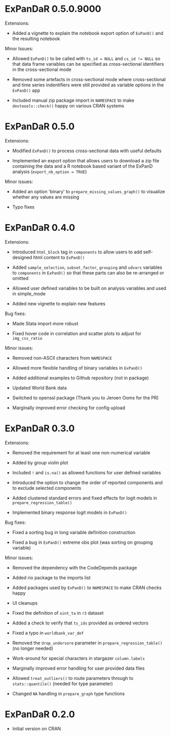 # ExPanDaR 0.5.0.9000

Extensions:

* Added a vignette to explain the notebook export option of `ExPanD()` and the 
resulting notebook


Minor Issues: 

* Allowed `ExPanD()` to be called with `ts_id = NULL` and `cs_id != NULL` so
that data frame variables can be specified as cross-sectional identifiers
in the cross-sectional mode

* Removed some artefacts in cross-sectional mode where cross-sectional and
time series indentifiers were still provided as variable options in the 
`ExPanD()` app

* Included manual zip package import in `NAMESPACE` to make `devtoools::check()` 
happy on various CRAN systems


# ExPanDaR 0.5.0

Extensions:

* Modified `ExPanD()` to process cross-sectional data with useful defaults

* Implemented an export option that allows users to download a 
zip file containing the data and a R notebook based variant of the ExPanD
analysis (`export_nb_option = TRUE`)


Minor issues:

* Added an option 'binary' to `prepare_missing_values_graph()` to visualize 
whether any values are missing

* Typo fixes


# ExPanDaR 0.4.0

Extensions:

* Introduced `html_block` tag in `components` to allow users to add 
self-designed html content to `ExPanD()`

* Added `sample_selection`, `subset_factor`, `grouping` and `udvars` variables 
to `components` in `ExPanD()` so that these parts can also be re-arranged 
or omitted

* Allowed user defined variables to be built on analysis variables and used
in simple_mode

* Added new vignette to explain new features


Bug fixes:

* Made Stata import more robust

* Fixed hover code in correlation and scatter plots to adjust for 
`img_css_ratio`


Minor issues:

* Removed non-ASCII characters from `NAMESPACE`

* Allowed more flexible handling of binary variables in `ExPanD()`

* Added additional examples to Github repository (not in package)

* Updated World Bank data

* Switched to openssl package (Thank you to Jeroen Ooms for the PR)

* Marginally improved error checking for config upload


# ExPanDaR 0.3.0

Extensions:

* Removed the requirement for at least one non-numerical variable

* Added by group violin plot

* Included `!` and `is.na()` as allowed functions for user defined variables

* Introduced the option to change the order of reported components and to 
exclude selected components

* Added clustered standard errors and fixed effects for logit models in 
`prepare_regression_table()`

* Implemented binary response logit models in `ExPanD()`


Bug fixes:

* Fixed a sorting bug in long variable definition construction

* Fixed a bug in `ExPanD()` extreme obs plot (was sorting on grouping variable)


Minor issues:

* Removed the dependency with the CodeDepends package

* Added rio package to the imports list

* Added packages used by `ExPanD()` to `NAMESPACE` to make CRAN checks happy

* UI cleanups

* Fixed the definition of `oint_ta` in `r3` dataset

* Added a check to verify that `ts_ids` provided as ordered vectors 

* Fixed a typo in `worldbank_var_def`

* Removed the `drop_undersore` parameter in `prepare_regression_table()` 
(no longer needed)

* Work-around for special characters in stargazer `column.labels`

* Marginally improved error handling for user provided data files

* Allowed `treat_outliers()` to route parameters through to `stats::quantile()` 
(needed for type parameter)

* Changed `NA` handling in `prepare_graph` type functions


# ExPanDaR 0.2.0

* Initial version on CRAN

